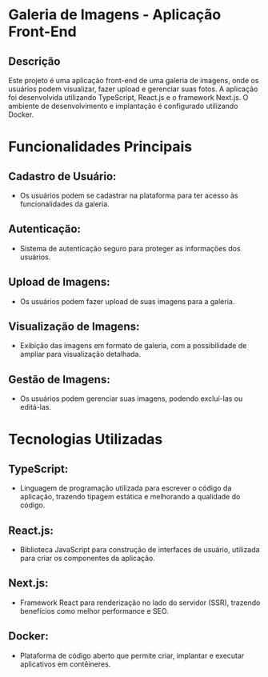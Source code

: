 # Galeria de Imagens - Aplicação Front-End
## Descrição
Este projeto é uma aplicação front-end de uma galeria de imagens, onde os usuários podem visualizar, fazer upload e gerenciar suas fotos. A aplicação foi desenvolvida utilizando TypeScript, React.js e o framework Next.js. O ambiente de desenvolvimento e implantação é configurado utilizando Docker.

# Funcionalidades Principais
## Cadastro de Usuário: 
- Os usuários podem se cadastrar na plataforma para ter acesso às funcionalidades da galeria.
## Autenticação: 
- Sistema de autenticação seguro para proteger as informações dos usuários.
## Upload de Imagens: 
- Os usuários podem fazer upload de suas imagens para a galeria.
## Visualização de Imagens: 
- Exibição das imagens em formato de galeria, com a possibilidade de ampliar para visualização detalhada.
## Gestão de Imagens: 
- Os usuários podem gerenciar suas imagens, podendo excluí-las ou editá-las.
# Tecnologias Utilizadas
## TypeScript: 
- Linguagem de programação utilizada para escrever o código da aplicação, trazendo tipagem estática e melhorando a qualidade do código.
## React.js:  
- Biblioteca JavaScript para construção de interfaces de usuário, utilizada para criar os componentes da aplicação.
## Next.js: 
- Framework React para renderização no lado do servidor (SSR), trazendo benefícios como melhor performance e SEO.
## Docker: 
- Plataforma de código aberto que permite criar, implantar e executar aplicativos em contêineres.
